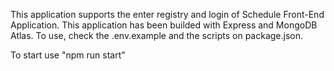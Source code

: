 This application supports the enter registry and login of Schedule Front-End Application.
This application has been builded with Express and MongoDB Atlas.
To use, check the .env.example and the scripts on package.json.

To start use "npm run start"

 
